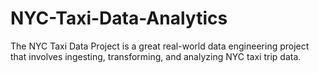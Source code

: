 # NYC-Taxi-Data-Analytics
The NYC Taxi Data Project is a great real-world data engineering project that involves ingesting, transforming, and analyzing NYC taxi trip data. 
